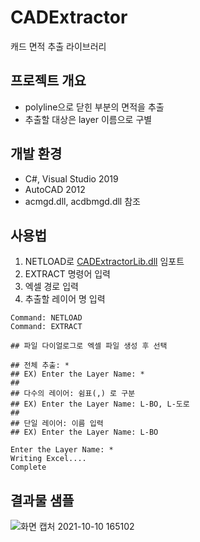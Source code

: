 # CADExtractor
캐드 면적 추출 라이브러리

## 프로젝트 개요
- polyline으로 닫힌 부분의 면적을 추출
- 추출할 대상은 layer 이름으로 구별

## 개발 환경
- C#, Visual Studio 2019
- AutoCAD 2012
- acmgd.dll, acdbmgd.dll 참조

## 사용법
1. NETLOAD로 [CADExtractorLib.dll](https://github.com/lcw3176/CADExtractor/releases/download/v1.1.0/CADExtractorLib.dll) 임포트
2. EXTRACT 명령어 입력
3. 엑셀 경로 입력
4. 추출할 레이어 명 입력
```
Command: NETLOAD
Command: EXTRACT

## 파일 다이얼로그로 엑셀 파일 생성 후 선택

## 전체 추출: *
## EX) Enter the Layer Name: *
##
## 다수의 레이어: 쉼표(,) 로 구분
## EX) Enter the Layer Name: L-BO, L-도로
##
## 단일 레이어: 이름 입력
## EX) Enter the Layer Name: L-BO

Enter the Layer Name: *
Writing Excel....
Complete
```

## 결과물 샘플
![화면 캡처 2021-10-10 165102](https://user-images.githubusercontent.com/59993347/136687332-31b82bfc-e855-4b83-81b2-a5f860e9ed77.jpg)
